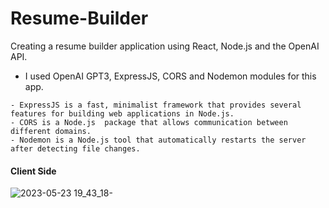 # Resume-Builder
Creating a resume builder application using React, Node.js and the OpenAI API.
- I used OpenAI GPT3, ExpressJS, CORS and Nodemon modules for this app.
```
- ExpressJS is a fast, minimalist framework that provides several features for building web applications in Node.js.
- CORS is a Node.js  package that allows communication between different domains.
- Nodemon is a Node.js tool that automatically restarts the server after detecting file changes.
```
#### Client Side

![2023-05-23 19_43_18-](https://github.com/Marx-wrld/Resume-Builder/assets/105711066/d3475abd-a436-40a1-a7e8-611b5a7a3ff1)
